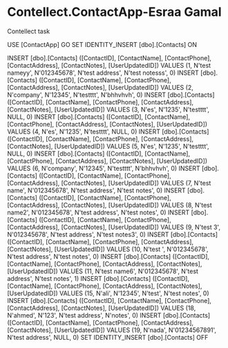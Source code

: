 # Contellect.ContactApp-Esraa Gamal
 Contellect task


USE [ContactApp]
GO
SET IDENTITY_INSERT [dbo].[Contacts] ON 

INSERT [dbo].[Contacts] ([ContactID], [ContactName], [ContactPhone], [ContactAddress], [ContactNotes], [UserUpdatedID]) VALUES (1, N'test nameyy', N'012345678', N'test address', N'test notesss', 0)
INSERT [dbo].[Contacts] ([ContactID], [ContactName], [ContactPhone], [ContactAddress], [ContactNotes], [UserUpdatedID]) VALUES (2, N'company', N'12345', N'testttt', N'bhhvhvh', 0)
INSERT [dbo].[Contacts] ([ContactID], [ContactName], [ContactPhone], [ContactAddress], [ContactNotes], [UserUpdatedID]) VALUES (3, N'es', N'1235', N'testttt', NULL, 0)
INSERT [dbo].[Contacts] ([ContactID], [ContactName], [ContactPhone], [ContactAddress], [ContactNotes], [UserUpdatedID]) VALUES (4, N'es', N'1235', N'testttt', NULL, 0)
INSERT [dbo].[Contacts] ([ContactID], [ContactName], [ContactPhone], [ContactAddress], [ContactNotes], [UserUpdatedID]) VALUES (5, N'es', N'1235', N'testttt', NULL, 0)
INSERT [dbo].[Contacts] ([ContactID], [ContactName], [ContactPhone], [ContactAddress], [ContactNotes], [UserUpdatedID]) VALUES (6, N'company', N'12345', N'testttt', N'bhhvhvh', 0)
INSERT [dbo].[Contacts] ([ContactID], [ContactName], [ContactPhone], [ContactAddress], [ContactNotes], [UserUpdatedID]) VALUES (7, N'test name', N'012345678', N'test address', N'test notes', 0)
INSERT [dbo].[Contacts] ([ContactID], [ContactName], [ContactPhone], [ContactAddress], [ContactNotes], [UserUpdatedID]) VALUES (8, N'test name2', N'012345678', N'test address', N'test notes', 0)
INSERT [dbo].[Contacts] ([ContactID], [ContactName], [ContactPhone], [ContactAddress], [ContactNotes], [UserUpdatedID]) VALUES (9, N'test 3', N'012345678', N'test address', N'test notes3', 0)
INSERT [dbo].[Contacts] ([ContactID], [ContactName], [ContactPhone], [ContactAddress], [ContactNotes], [UserUpdatedID]) VALUES (10, N'test ', N'012345678', N'test address', N'test notes', 0)
INSERT [dbo].[Contacts] ([ContactID], [ContactName], [ContactPhone], [ContactAddress], [ContactNotes], [UserUpdatedID]) VALUES (11, N'test name6', N'012345678', N'test address', N'test notes', 1)
INSERT [dbo].[Contacts] ([ContactID], [ContactName], [ContactPhone], [ContactAddress], [ContactNotes], [UserUpdatedID]) VALUES (15, N'ali', N'12345', N'test', N'test notes', 0)
INSERT [dbo].[Contacts] ([ContactID], [ContactName], [ContactPhone], [ContactAddress], [ContactNotes], [UserUpdatedID]) VALUES (18, N'ahmed', N'123', N'test address', N'notes', 0)
INSERT [dbo].[Contacts] ([ContactID], [ContactName], [ContactPhone], [ContactAddress], [ContactNotes], [UserUpdatedID]) VALUES (19, N'nada', N'01234567891', N'test address', NULL, 0)
SET IDENTITY_INSERT [dbo].[Contacts] OFF
